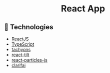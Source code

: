 <h1 align="center">
  React App
</h1>

## :rocket: Technologies

-  [ReactJS](https://reactjs.org/)
-  [TypeScript](https://www.typescriptlang.org/)
-  [tachyons](https://tachyons.io/)
-  [react-tilt](https://www.npmjs.com/package/react-tilt)
-  [react-particles-js](https://www.npmjs.com/package/react-particles-js)
-  [clarifai](https://www.npmjs.com/package/clarifai)

